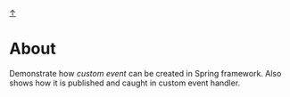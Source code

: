 [&#8593;](../README.md)

# About
Demonstrate how _custom event_ can be created in Spring framework. Also shows how it is published and caught in custom
 event handler.